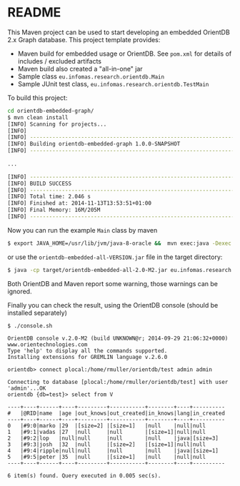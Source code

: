 README
======

This Maven project can be used to start developing an embedded OrientDB 2.x Graph database.
This project template provides:

+ Maven build for embedded usage or OrientDB. See `pom.xml` for details of includes / excluded
artifacts
+ Maven build also created a "all-in-one" jar
+ Sample class `eu.infomas.research.orientdb.Main`
+ Sample JUnit test class, `eu.infomas.research.orientdb.TestMain`

To build this project:

````bash
cd orientdb-embedded-graph/
$ mvn clean install
[INFO] Scanning for projects...
[INFO]                                                                         
[INFO] ------------------------------------------------------------------------
[INFO] Building orientdb-embedded-graph 1.0.0-SNAPSHOT
[INFO] ------------------------------------------------------------------------
 
...

[INFO] ------------------------------------------------------------------------
[INFO] BUILD SUCCESS
[INFO] ------------------------------------------------------------------------
[INFO] Total time: 2.046 s
[INFO] Finished at: 2014-11-13T13:53:51+01:00
[INFO] Final Memory: 16M/205M
[INFO] ------------------------------------------------------------------------
````

Now you can run the example `Main` class by maven

````bash
$ export JAVA_HOME=/usr/lib/jvm/java-8-oracle &&  mvn exec:java -Dexec.mainClass=eu.infomas.research.orientdb.Main
````

or use the `orientdb-embedded-all-VERSION.jar` file in the target directory:

````bash
$ java -cp target/orientdb-embedded-all-2.0-M2.jar eu.infomas.research.orientdb.Main
````

Both OrientDB and Maven report some warning, those warnings can be ignored.

Finally you can check the result, using the OrientDB console (should be installed separately)

````
$ ./console.sh 

OrientDB console v.2.0-M2 (build UNKNOWN@r; 2014-09-29 21:06:32+0000) www.orientechnologies.com
Type 'help' to display all the commands supported.
Installing extensions for GREMLIN language v.2.6.0

orientdb> connect plocal:/home/rmuller/orientdb/test admin admin

Connecting to database [plocal:/home/rmuller/orientdb/test] with user 'admin'...OK
orientdb {db=test}> select from V                                         

----+----+------+----+---------+-----------+--------+----+----------
#   |@RID|name  |age |out_knows|out_created|in_knows|lang|in_created
----+----+------+----+---------+-----------+--------+----+----------
0   |#9:0|marko |29  |[size=2] |[size=1]   |null    |null|null      
1   |#9:1|vadas |27  |null     |null       |[size=1]|null|null      
2   |#9:2|lop   |null|null     |null       |null    |java|[size=3]  
3   |#9:3|josh  |32  |null     |[size=2]   |[size=1]|null|null      
4   |#9:4|ripple|null|null     |null       |null    |java|[size=1]  
5   |#9:5|peter |35  |null     |[size=1]   |null    |null|null      
----+----+------+----+---------+-----------+--------+----+----------

6 item(s) found. Query executed in 0.005 sec(s).

````
